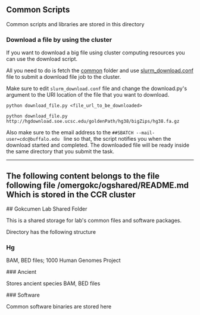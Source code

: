 ## Common Scripts

Common scripts and libraries are stored in this directory


### Download a file by using the cluster

If you want to download a big file using cluster computing resources you can use the download script.

All you need to do is fetch the  [common](./common)  folder and use [slurm_download.conf](./slurm_download.conf) file to submit a download file job to the cluster.

Make sure to edit `slurm_download.conf` file and change the download.py's argument to the URI location of the file that you want to download.


```
python download_file.py <file_url_to_be_downloaded>
```

```
python download_file.py http://hgdownload.soe.ucsc.edu/goldenPath/hg38/bigZips/hg38.fa.gz
```


Also make sure to the email address to the `##SBATCH --mail-user=cdc@buffalo.edu
` line so that, the script notifies you when the download started and completed. The downloaded file will be ready inside the same directory that you submit the task.



----------------------
The following content belongs to the file following file /omergokc/ogshared/README.md
Which is stored in the CCR cluster
----------------------

## Gokcumen Lab Shared Folder

This is a shared storage for lab's common files and software packages.

Directory has the following structure


### Hg
BAM, BED files; 1000 Human Genomes Project

### Ancient

Stores ancient species BAM, BED files


### Software

Common software binaries are stored here
